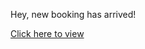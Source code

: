 <p>Hey, new booking has arrived!</p>

<p><a href="http://irfan.cabs:8001">Click here to view</a></p>
